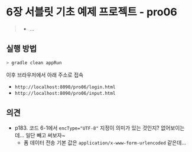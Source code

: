 # 6장 서블릿 기초 예제 프로젝트 - pro06

> * ...



## 실행 방법

```bash
> gradle clean appRun
```

이후 브라우저에서 아래 주소로 접속

* `http://localhost:8090/pro06/login.html`
* `http://localhost:8090/pro06/input.html`



## 의견

* p183. 코드 6-1에서 `encType="UTF-8"` 지정이 의미가 있는 것인지? 없어보이는데... 일단 빼고 써보자~
  * 폼 데이터 전송 기본 값은 `application/x-www-form-urlencoded` 같은데...


